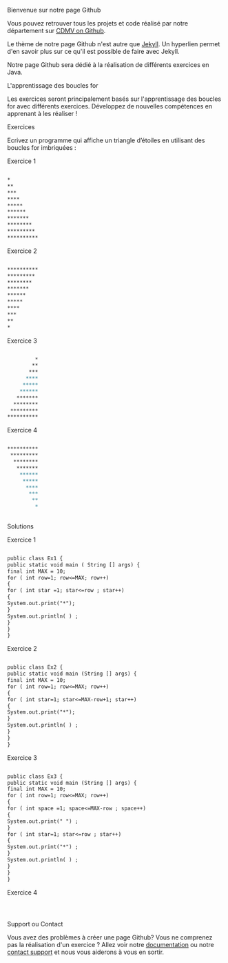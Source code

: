 

Bienvenue sur notre page Github 

Vous pouvez retrouver tous les projets et code réalisé par notre département sur [CDMV on Github]().

Le thème de notre page Github n'est autre que [Jekyll](https://jekyllrb.com/). Un hyperlien permet d'en savoir plus sur ce qu'il est possible de faire avec Jekyll. 

Notre page Github sera dédié à la réalisation de différents exercices en Java. 

L'apprentissage des boucles for 

Les exercices seront principalement basés sur l'apprentissage des boucles for avec différents exercices. Développez de nouvelles compétences en apprenant à les réaliser ! 

Exercices 

Ecrivez un programme qui affiche un triangle d’étoiles en utilisant des boucles for imbriquées :

Exercice 1
```markdown

*
**
***
****
*****
******
*******
********
*********
**********

```

Exercice 2 

```markdown

**********
*********
********
*******
******
*****
****
***
**
*

```

Exercice 3

```markdown

         *
        **
       ***
      ****
     *****
    ******
   *******
  ********
 *********
**********

```

Exercice 4 

```markdown

**********
 *********
  ********
   *******
    ******
     *****
      ****
       ***
        **
         *
         
```

Solutions

Exercice 1



```markdown

public class Ex1 {
public static void main ( String [] args) {
final int MAX = 10;
for ( int row=1; row<=MAX; row++)
{
for ( int star =1; star<=row ; star++)
{
System.out.print("*");
}
System.out.println( ) ;
}
}
}

```

Exercice 2

```markdown

public class Ex2 {
public static void main (String [] args) {
final int MAX = 10;
for ( int row=1; row<=MAX; row++)
{
for ( int star=1; star<=MAX-row+1; star++)
{
System.out.print("*");
}
System.out.println( ) ;
}
}
}

```


Exercice 3


```markdown

public class Ex3 {
public static void main (String [] args) {
final int MAX = 10;
for ( int row=1; row<=MAX; row++)
{
for ( int space =1; space<=MAX-row ; space++)
{
System.out.print(" ") ;
}
for ( int star=1; star<=row ; star++)
{
System.out.print("*") ;
}
System.out.println( ) ;
}
}
}


```

Exercice 4
```markdown




```

Support ou Contact

Vous avez des problèmes à créer une page Github? Vous ne comprenez pas la réalisation d'un exercice ? Allez voir notre [documentation](https://help.github.com/categories/github-pages-basics/) ou notre [contact support](https://github.com/contact) et nous vous aiderons à vous en sortir.

